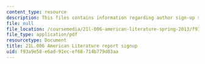 ```yaml
---
content_type: resource
description: This files contains information regarding author sign-up sheet.
file: null
file_location: /coursemedia/21l-006-american-literature-spring-2013/f93a9e58e6ad91ecef68714b779d03aa_MIT21L_006S13_reportsign.pdf
file_type: application/pdf
resourcetype: Document
title: 21L.006 American Literature report signup
uid: f93a9e58-e6ad-91ec-ef68-714b779d03aa
---
```

